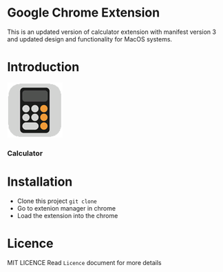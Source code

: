 # Google Chrome Extension

This is an updated version of calculator extension with manifest version 3 and updated design and functionality for MacOS systems.

# Introduction

<img src="img/icon128.png">

### Calculator

# Installation

- Clone this project `git clone `
- Go to extenion manager in chrome
- Load the extension into the chrome

# Licence

MIT LICENCE
Read `Licence` document for more details
